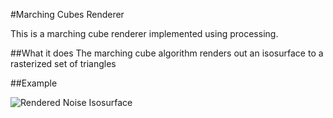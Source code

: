 #Marching Cubes Renderer

This is a marching cube renderer implemented using processing.

##What it does
The marching cube algorithm renders out an isosurface to a rasterized set of triangles

##Example

![Rendered Noise Isosurface](https://github.com/Nano112/MarchingCubeRenderer/blob/master/examples/isosurface.png?raw=true)